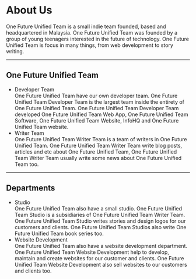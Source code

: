 <h1>About Us</h1>
<p>One Future Unified Team is a small indie team founded, based and headquartered in Malaysia. One Future Unified Team was founded by a group of young teenagers interested in the future of technology. One Future Unified Team is focus in many things, from web development to story writing.</p>
<hr>
<h2>One Future Unified Team</h2>
<p></p>
<ul style="text-align:left;">
  <li>Developer Team<br>One Future Unified Team have our own developer team. One Future Unified Team Developer Team is the largest team inside the entirety of One Future Unified Team. One Future Unified Team Developer Team developed One Future Unified Team Web App, One Future Unified Team Software, One Future Unified Team Website, InfoHQ and One Future Unified Team website. </li>
  <li>Writer Team<br>One Future Unified Team Writer Team is a team of writers in One Future Unified Team. One Future Unified Team Writer Team write blog posts, articles and etc about One Future Unified Team, One Future Unified Team Writer Team usually write some news about One Future Unified Team too. </li>
</ul>
<hr>
<h2>Departments</h2>
<p></p>
<ul style="text-align:left;">
  <li>Studio<br>One Future Unified Team also have a small studio. One Future Unified Team Studio is a subsidiaries of One Future Unified Team Writer Team. One Future Unified Team Studio writes stories and design logos for our customers and clients. One Future Unified Team Studios also write One Future Unified Team book series too. </li>
  <li>Website Development<br>One Future Unified Team also have a website development department. One Future Unified Team Website Development help to develop, maintain and create websites for our customer and clients. One Future Unified Team Website Development also sell websites to our customers and clients too. </li>
</ul>
